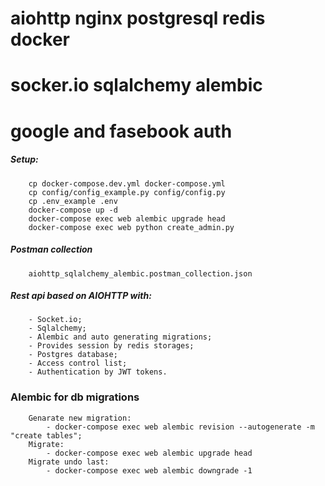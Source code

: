 # aiohttp nginx postgresql redis docker
# socker.io sqlalchemy alembic 
# google and fasebook auth 


##### Setup:
```
    cp docker-compose.dev.yml docker-compose.yml
    cp config/config_example.py config/config.py
    cp .env_example .env
    docker-compose up -d
    docker-compose exec web alembic upgrade head
    docker-compose exec web python create_admin.py
```

##### Postman collection
```
    aiohttp_sqlalchemy_alembic.postman_collection.json
```

 
##### Rest api based on AIOHTTP with:
```
    - Socket.io;
    - Sqlalchemy;
    - Alembic and auto generating migrations;
    - Provides session by redis storages;
    - Postgres database; 
    - Access control list;
    - Authentication by JWT tokens.
```

### Alembic for db migrations
```
    Genarate new migration:
        - docker-compose exec web alembic revision --autogenerate -m "create tables";
    Migrate:
        - docker-compose exec web alembic upgrade head
    Migrate undo last:
        - docker-compose exec web alembic downgrade -1
```